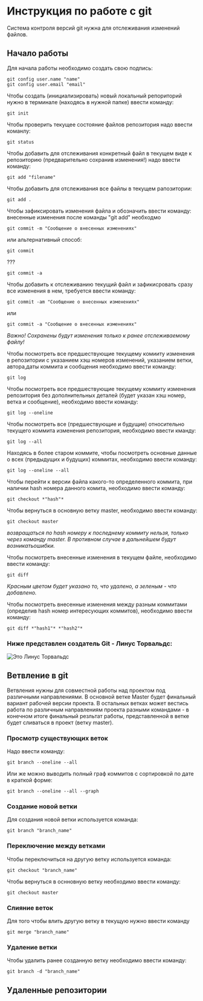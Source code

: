 # **Инструкция по работе с git**

Система контроля версий git нужна для отслеживания изменений файлов.

## Начало работы

Для начала работы необходимо создать свою подпись:

    git config user.name "name"
    git config user.email "email"

Чтобы создать (инициализировать) новый локальный репоpиторий нужно в терминале (находясь в нужной папке) ввести команду:

    git init
    
Чтобы проверить текущее состояние файлов репозитория надо ввести команлу:

    git status

Чтобы добавить для отслеживания конкретный файл в текущем виде к репозиторию (предварительно сохранив изменения!) надо ввести команду:

    git add "filename"

Чтобы  добавить для отслеживания все файлы в текущем рапозитории:

    git add .



Чтобы зафиксировать изменения файла и обозначить ввести команду: внесенные изменения после команды "git add" необходмо

    git commit -m "Сообщение о внесенных изменениях"


или альтернативный способ:

    git commit


???

    git commit -a



Чтобы добавить к отслеживанию текущий файл и зафикисровать сразу все изменения в нем, требуется ввести команду:

    git commit -am "Сообщение о внесенных изменениях"
или

    git commit -a "Сообщение о внесенных изменениях"

*Важно! Сохранены будут изменения только к ранее отслеживаемому файлу!*

Чтобы посмотреть все предшествующие текущему комииту изменения в репозитории с указанием хэш номеров изменений, указанием ветки, автора,даты коммита и сообщения необходимо ввести команду:

    git log

Чтобы посмотреть все предшествующие текущему коммиту изменения репозитория без дополнительных деталей (будет указан хэш номер, ветка и сообщение), необходимо ввести команду:

    git log --oneline

Чтобы посмотреть все (предшествующие и будущие) относительно текущего коммита изменения репозитория, необходимо ввести кманду:

    git log --all

Находясь в более старом коммите, чтобы посмотреть основные данные о всех (предыдущих и будущих) коммитах, необходимо ввести команду:

    git log --oneline --all


Чтобы перейти к версии файла какого-то определенного коммита, при наличии hash номера данного комита, необходимо ввести команду:


    git checkout *"hash"*

Чтобы вернуться в основную ветку master, необходимо ввести команду:

    git checkout master
*возвращаться по hash номеру к последнему коммиту нельзя, только через команду master. В противном случае в дальнейшем будут возникатьошибки.*

Чтобы посмотреть внесенные изменения в текущем файле, необходимо ввести команду:

    git diff
 *Красным цветом будет указано то, что удалено, а зеленым - что добавлено.*



Чтобы посмотреть внесенные изменения между разным коммитами (определив hash номер интересующих коммитов), необходимо ввести команду:

    git diff *"hash1"* *"hash2"*

### Ниже представлен создатель Git - Линус Торвальдс:
![Это Линус Торвальдс](linus.jpg)


## Ветвление в git

Ветвления нужны для совместной работы над проектом под различными направлениями. В основной ветке Master будет финальный вариант рабочей версии проекта. В остальных ветках может вестись работа по различным направлениям проекта разными командами - в конечном итоге финальный резльтат работы, представленной в ветке будет сливаться в проект (ветку master).


### Просмотр существующих веток
Надо ввести команду:

    git branch --oneline --all

Или же можно выводить полный граф коммитов с сортировкой по дате в краткой форме:

    git branch --oneline --all --graph

### Создание новой ветки

Для создания новой ветки используется команда:

    git branch "branch_name"

### Переключение между ветками

Чтобы перeключиться на другую ветку используется команда:

    git checkout "branch_name"

Чтобы вернуться в оснновную ветку необходимо ввести команду:

    git checkout master

### Слияние веток

Для того чтобы влить другую ветку в текущую нужно ввести команду

    git merge "branch_name"

### Удаление ветки

Чтобы удалить ранее созданную ветку необходимо ввести команду:

    git branch -d "branch_name"


## Удаленные репозитории
